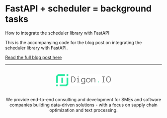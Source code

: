 # FastAPI + scheduler = background tasks

<p>How to integrate the scheduler library with FastAPI</p>

This is the accompanying code for the blog post on integrating the scheduler library with FastAPI.

[Read the full blog post here](https://digon.io/en/blog/2025_06_05_async_job_scheduling_with_fastapi)

---

<br>
<div align="center">
  <a href="https://digon.io">
    <img alt="Digon.IO GmbH - Fine-Tuned AI services for developers" src="../../assets/digon_name_right_grey.svg" width="35%">
  </a>
</div>
<br>
<p align="center">We provide end-to-end consulting and development for SMEs and software companies building data-driven solutions - with a focus on supply chain optimization and text processing.</p>
